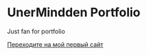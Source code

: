 # UnerMindden Portfolio
Just fan for portfolio


[Переходите на мой первый сайт](UnerMindden.github.io/Practic)
